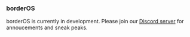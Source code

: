 ### borderOS

borderOS is currently in development. Please join our [Discord server](https://discord.gg/SSm3eDgmqa) for annoucements and sneak peaks.
